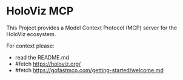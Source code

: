 # HoloViz MCP

This Project provides a Model Context Protocol (MCP) server for the HoloViz ecosystem.

For context please:

- read the README.md
- #fetch https://holoviz.org/
- #fetch https://gofastmcp.com/getting-started/welcome.md
